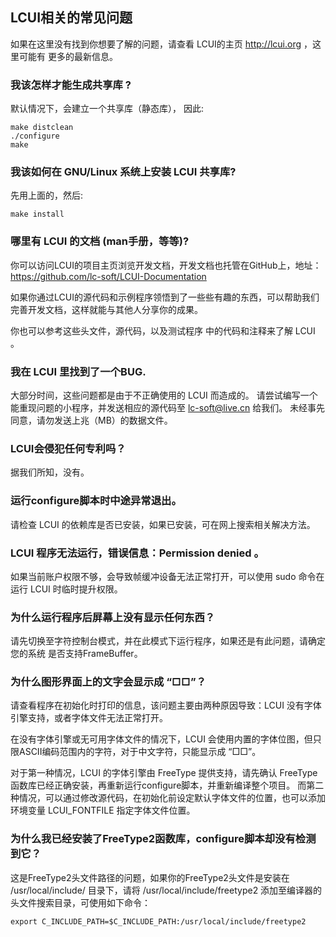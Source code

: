 ## LCUI相关的常见问题

如果在这里没有找到你想要了解的问题，请查看 LCUI的主页 http://lcui.org ，这里可能有
更多的最新信息。

### 我该怎样才能生成共享库 ?

默认情况下，会建立一个共享库（静态库）， 因此:

    make distclean
	./configure
	make


### 我该如何在 GNU/Linux 系统上安装 LCUI 共享库?

先用上面的，然后:

	make install



### 哪里有 LCUI 的文档 (man手册，等等)?

你可以访问LCUI的项目主页浏览开发文档，开发文档也托管在GitHub上，地址：https://github.com/lc-soft/LCUI-Documentation

如果你通过LCUI的源代码和示例程序领悟到了一些些有趣的东西，可以帮助我们完善开发文档，这样就能与其他人分享你的成果。

你也可以参考这些头文件，源代码，以及测试程序
中的代码和注释来了解 LCUI 。


### 我在 LCUI 里找到了一个BUG.
 
大部分时间，这些问题都是由于不正确使用的 LCUI 而造成的。
请尝试编写一个能重现问题的小程序，并发送相应的源代码至 lc-soft@live.cn 给我们。
未经事先同意，请勿发送上兆（MB）的数据文件。


### LCUI会侵犯任何专利吗？

据我们所知，没有。


### 运行configure脚本时中途异常退出。
	
请检查 LCUI 的依赖库是否已安装，如果已安装，可在网上搜索相关解决方法。


### LCUI 程序无法运行，错误信息：Permission denied 。

如果当前账户权限不够，会导致帧缓冲设备无法正常打开，可以使用 sudo 命令在运行 
LCUI 时临时提升权限。


### 为什么运行程序后屏幕上没有显示任何东西？

请先切换至字符控制台模式，并在此模式下运行程序，如果还是有此问题，请确定您的系统
是否支持FrameBuffer。
 
 
### 为什么图形界面上的文字会显示成 “□□”？

请查看程序在初始化时打印的信息，该问题主要由两种原因导致：LCUI 没有字体引擎支持，或者字体文件无法正常打开。

在没有字体引擎或无可用字体文件的情况下，LCUI 会使用内置的字体位图，但只限ASCII编码范围内的字符，对于中文字符，只能显示成 “□□”。

对于第一种情况，LCUI 的字体引擎由 FreeType 提供支持，请先确认 FreeType 函数库已经正确安装，再重新运行configure脚本，并重新编译整个项目。 而第二种情况，可以通过修改源代码，在初始化前设定默认字体文件的位置，也可以添加环境变量 LCUI_FONTFILE 指定字体文件位置。


### 为什么我已经安装了FreeType2函数库，configure脚本却没有检测到它？

这是FreeType2头文件路径的问题，如果你的FreeType2头文件是安装在 /usr/local/include/ 目录下，请将 /usr/local/include/freetype2 添加至编译器的头文件搜索目录，可使用如下命令：

	export C_INCLUDE_PATH=$C_INCLUDE_PATH:/usr/local/include/freetype2

